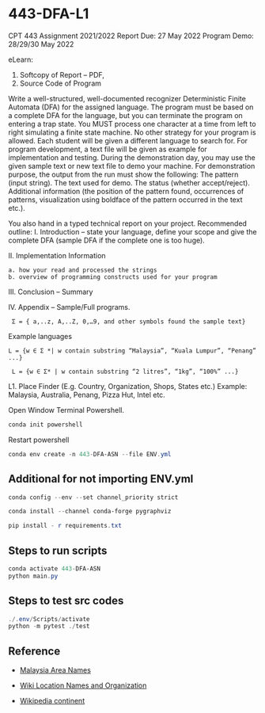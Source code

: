 # 443-DFA-L1

CPT 443 Assignment
2021/2022
Report Due: 27 May 2022 Program Demo: 28/29/30 May 2022

eLearn:

1. Softcopy of Report – PDF,
2. Source Code of Program

Write a well-structured, well-documented recognizer Deterministic Finite Automata (DFA) for the
assigned language. The program must be based on a complete DFA for the language, but you can
terminate the program on entering a trap state. You MUST process one character at a time from left
to right simulating a finite state machine. No other strategy for your program is allowed.
Each student will be given a different language to search for. For program development, a text file will
be given as example for implementation and testing. During the demonstration day, you may use the
given sample text or new text file to demo your machine.
For demonstration purpose, the output from the run must show the following:
 The pattern (input string).
The text used for demo.
The status (whether accept/reject).
Additional information (the position of the pattern found, occurrences of patterns, visualization using
boldface of the pattern occurred in the text etc.).

You also hand in a typed technical report on your project. Recommended outline:
I. Introduction – state your language, define your scope and give the complete DFA (sample DFA if the
complete one is too huge).

II. Implementation Information

    a. how your read and processed the strings
    b. overview of programming constructs used for your program

III. Conclusion – Summary

IV. Appendix – Sample/Full programs.

``
Σ = { a,..z, A,..Z, 0,…9, and other symbols found the sample text}``

Example languages

``
L = {w ∈ Σ *| w contain substring “Malaysia”, “Kuala Lumpur”, “Penang” ...}
``

``
L = {w ∈ Σ* | w contain substring “2 litres”, “1kg”, “100%” ...}``

L1. Place Finder (E.g. Country, Organization, Shops, States etc.)
Example: Malaysia, Australia, Penang, Pizza Hut, Intel etc.

Open Window Terminal Powershell.

``` powershell
conda init powershell
```

Restart powershell

``` powershell
conda env create -n 443-DFA-ASN --file ENV.yml
```

## Additional for not importing ENV.yml

``` powershell
conda config --env --set channel_priority strict
```

``` powershell
conda install --channel conda-forge pygraphviz
```

``` powershell
pip install - r requirements.txt
```

## Steps to run scripts

``` powershell
conda activate 443-DFA-ASN
python main.py
```

## Steps to test src codes

``` powershell
./.env/Scripts/activate
python -m pytest ./test
```

## Reference

- [Malaysia Area Names](https://www.citypopulation.de/en/malaysia/cities/)

- [Wiki Location Names and Organization](https://event.ifi.uni-heidelberg.de/?page_id=532)

- [Wikipedia continent](https://en.wikipedia.org/wiki/Continent)